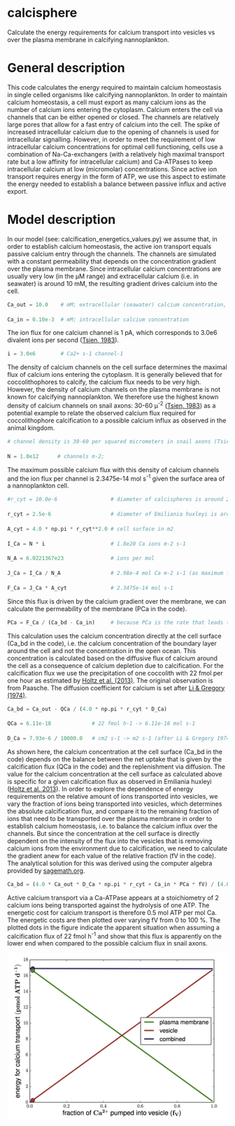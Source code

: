 # calcisphere
Calculate the energy requirements for calcium transport into vesicles vs over the 
plasma membrane in calcifying nannoplankton.

# General description
This code calculates the energy required to maintain calcium homeostasis in single 
celled organisms like calcifying nannoplankton. In order to maintain calcium 
homeostasis, a cell must export as many calcium ions as the number of calcium ions entering the cytoplasm. 
Calcium enters the cell via channels that can be either opened or closed. The 
channels are relatively large pores that allow for a fast entry of calcium into 
the cell. The spike of increased intracellular calcium due to the opening of channels 
is used for intracellular signalling. However, in order to meet the requirement of 
low intracellular calcium concentrations for optimal cell functioning, 
cells use a combination of Na-Ca-exchangers (with a relatively high maximal 
transport rate but a low affinity for intracellular calcium) and Ca-ATPases to keep intracellular 
calcium at low (micromolar) concentrations. Since active ion transport requires energy 
in the form of ATP, we use this aspect to estimate the energy needed to establish a 
balance between passive influx and active export.

# Model description
In our model (see: calcification_energetics_values.py) we assume that, in order to establish calcium homeostasis, the active 
ion transport equals passive calcium entry through the channels. The channels are 
simulated with a constant permeability that depends on the concentration gradient over 
the plasma membrane. Since intracellular calcium concentrations are usually very low (in the 
&mu;M range) and extracellular calcium (i.e. in seawater) is around 10 mM, the resulting gradient 
drives calcium into the cell.

```python
Ca_out = 10.0    # mM; extracellular (seawater) calcium concentration, remember: 10 mM = 10e-3 mol L-1 

Ca_in = 0.10e-3  # mM; intracellular calcium concentration
```

The ion flux for one calcium channel is 1 pA, which corresponds to 3.0e6 divalent ions per second ([Tsien, 1983](https://www.annualreviews.org/doi/10.1146/annurev.ph.45.030183.002013)).

```python
i = 3.0e6        # Ca2+ s-1 channel-1
```

The density of calcium channels on the cell surface  determines the maximal flux 
of calcium ions entering the cytoplasm. It is generally believed that for coccolithophores 
to calcify, the calcium flux needs to be very high. However, the density of calcium 
channels on the plasma membrane is not known for calcifying nannoplankton. We 
therefore use the highest known density of calcium channels on snail axons: 30-60 &mu;<sup>-2</sup> ([Tsien, 1983](https://www.annualreviews.org/doi/10.1146/annurev.ph.45.030183.002013)) 
as a potential example to relate the observed calcium flux required for coccolithophore 
calcification to a possible calcium influx as observed in the animal kingdom.


```python
# channel density is 30-60 per squared micrometers in snail axons (Tsien 1983)

N = 1.0e12      # channels m-2; 
```

The maximum possible calcium flux with this density of calcium channels and the ion 
flux per channel is 2.3475e-14 mol s<sup>-1</sup> given the surface area of a nannoplankton cell.

```python
#r_cyt = 10.0e-6                 # diameter of calcispheres is around 20 micrometers

r_cyt = 2.5e-6                   # diameter of Emiliania huxleyi is around 5 micrometers (Harvey et al 2015)

A_cyt = 4.0 * np.pi * r_cyt**2.0 # cell surface in m2

I_Ca = N * i                     # 1.8e20 Ca ions m-2 s-1

N_A = 6.0221367e23               # ions per mol

J_Ca = I_Ca / N_A                # 2.98e-4 mol Ca m-2 s-1 (as maximum flux)

F_Ca = J_Ca * A_cyt              # 2.3475e-14 mol s-1
```

Since this flux is driven by the calcium gradient over the membrane, we can calculate 
the permeability of the membrane (PCa in the code).

```python
PCa = F_Ca / (Ca_bd - Ca_in)     # because PCa is the rate that leads to this flux given the ion gradient
```

This calculation uses the calcium concentration directly at the cell surface (Ca_bd in the code), 
i.e. the calcium concentration of the boundary layer around the cell and not the 
concentration in the open ocean. This concentration is calculated based on the 
diffusive flux of calcium around the cell as a consequence of calcium depletion 
due to calcification. For the calcification flux we use the precipitation of one 
coccolith with 22 fmol per one hour as estimated by [Holtz et al. (2013)](https://onlinelibrary.wiley.com/doi/full/10.1111/jpy.12052). The original 
observation is from Paasche. The diffusion coefficient for calcium is set after 
[Li & Gregory (1974)](https://www.sciencedirect.com/science/article/pii/0016703774901458).

```python
Ca_bd = Ca_out - QCa / (4.0 * np.pi * r_cyt * D_Ca)

QCa = 6.11e-18             # 22 fmol h-1 -> 6.11e-18 mol s-1

D_Ca = 7.93e-6 / 10000.0   # cm2 s-1 -> m2 s-1 (after Li & Gregory 1974)
```

As shown here, the calcium concentration at the cell surface (Ca_bd in the code) depends on 
the balance between the net uptake that is given by the calcification flux 
(QCa in the code) and the replenishment via diffusion. The value for the calcium concentration 
at the cell surface as calculated above is specific for a given 
calcification flux as observed in Emiliania huxleyi ([Holtz et al. 2013](https://onlinelibrary.wiley.com/doi/full/10.1111/jpy.12052)). In order 
to explore the dependence of energy requirements on the relative amount 
of ions transported into vesicles, we vary the fraction of ions being transported 
into vesicles, which determines the absolute calcification flux, and compare it to 
the remaining fraction of ions that need to be transported over the plasma membrane 
in order to establish calcium homeostasis, i.e. to balance the calcium influx over 
the channels. But since the concentration at the cell surface is directly dependent 
on the intensity of the flux into the vesicles that is removing calcium ions from 
the environment due to calcification, we need to calculate the gradient anew for 
each value of the relative fraction (fV in the code). The analytical solution for this was derived 
using the computer algebra provided by [sagemath.org](https://www.sagemath.org).

```python
Ca_bd = (4.0 * Ca_out * D_Ca * np.pi * r_cyt + Ca_in * PCa * fV) / (4.0 * D_Ca * np.pi * r_cyt + PCa * fV)
```

Active calcium transport via a Ca-ATPase appears at a stoichiometry of 2 calcium 
ions being transported against the hydrolysis of one ATP. The energetic cost 
for calcium transport is therefore 0.5 mol ATP per mol Ca. The energetic costs are 
then plotted over varying fV from 0 to 100 %. The plotted dots in the figure indicate the apparent 
situation when assuming a calcification flux of 22 fmol h<sup>-1</sup> and show that this flux 
is apparently on the lower end when compared to the possible calcium flux in snail axons.


<p align="center">
  <img src="SF8n.png" width="650">
</p>



